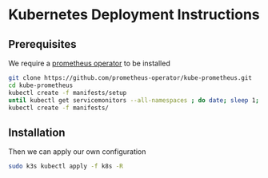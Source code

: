 # Kubernetes Deployment Instructions

## Prerequisites

We require a [prometheus operator](https://github.com/prometheus-operator/kube-prometheus) to be installed

```bash
git clone https://github.com/prometheus-operator/kube-prometheus.git
cd kube-prometheus
kubectl create -f manifests/setup
until kubectl get servicemonitors --all-namespaces ; do date; sleep 1; echo ""; done
kubectl create -f manifests/
```

## Installation

Then we can apply our own configuration

```bash
sudo k3s kubectl apply -f k8s -R
```
